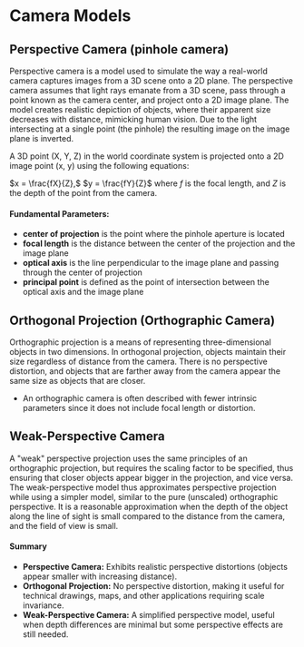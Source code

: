 # Camera Models

## Perspective Camera (pinhole camera)
Perspective camera is a model used to simulate the way a real-world camera captures images from a 3D scene onto a 2D plane. The perspective camera assumes that light rays emanate from a 3D scene, pass through a point known as the camera center, and project onto a 2D image plane. The model creates realistic depiction of objects, where their apparent size decreases with distance, mimicking human vision. Due to the light intersecting at a single point (the pinhole) the resulting image on the image plane is inverted.

A 3D point (X, Y, Z) in the world coordinate system is projected onto a 2D image point (x, y) using the following equations:

$x = \frac{fX}{Z},$ $y = \frac{fY}{Z}$ where $f$ is the focal length, and $Z$ is the depth of the point from the camera.

#### Fundamental Parameters:
- **center of projection** is the point where the pinhole aperture is located
- **focal length** is the distance between the center of the projection and the image plane
- **optical axis** is the line perpendicular to the image plane and passing through the center of projection
- **principal point** is defined as the point of intersection between the optical axis and the image plane

## Orthogonal Projection (Orthographic Camera)
Orthographic projection is a means of representing three-dimensional objects in two dimensions. In orthogonal projection, objects maintain their size regardless of distance from the camera. There is no perspective distortion, and objects that are farther away from the camera appear the same size as objects that are closer.

- An orthographic camera is often described with fewer intrinsic parameters since it does not include focal length or distortion.

## Weak-Perspective Camera
A "weak" perspective projection uses the same principles of an orthographic projection, but requires the scaling factor to be specified, thus ensuring that closer objects appear bigger in the projection, and vice versa. The weak-perspective model thus approximates perspective projection while using a simpler model, similar to the pure (unscaled) orthographic perspective. It is a reasonable approximation when the depth of the object along the line of sight is small compared to the distance from the camera, and the field of view is small.

#### Summary
- **Perspective Camera:** Exhibits realistic perspective distortions (objects appear smaller with increasing distance).
- **Orthogonal Projection:** No perspective distortion, making it useful for technical drawings, maps, and other applications requiring scale invariance.
- **Weak-Perspective Camera:** A simplified perspective model, useful when depth differences are minimal but some perspective effects are still needed.
